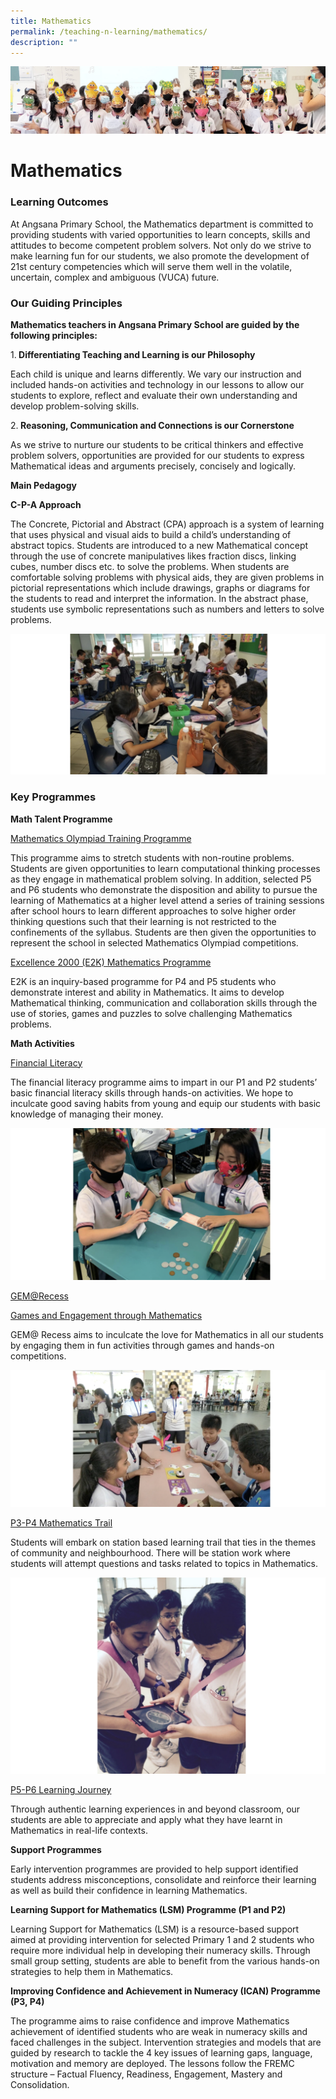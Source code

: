 ```yaml
---
title: Mathematics
permalink: /teaching-n-learning/mathematics/
description: ""
---
```

![](/images/Teaching%20and%20Learning.jpg)

Mathematics
===========

### Learning Outcomes

At Angsana Primary School, the Mathematics department is committed to providing students with varied opportunities to learn concepts, skills and attitudes to become competent problem solvers. Not only do we strive to make learning fun for our students, we also promote the development of 21st century competencies which will serve them well in the volatile, uncertain, complex and ambiguous (VUCA) future.

  
### Our Guiding Principles

<b> Mathematics teachers in Angsana Primary School are guided by the following principles: </b>

1.<b> Differentiating Teaching and Learning is our Philosophy </b> 

Each child is unique and learns differently. We vary our instruction and included hands-on activities and technology in our lessons to allow our students to explore, reflect and evaluate their own understanding and develop problem-solving skills.

2.<b> Reasoning, Communication and Connections is our Cornerstone </b> 

As we strive to nurture our students to be critical thinkers and effective problem solvers, opportunities are provided for our students to express Mathematical ideas and arguments precisely, concisely and logically.

<b> Main Pedagogy </b>

<b> C-P-A Approach </b>

The Concrete, Pictorial and Abstract (CPA) approach is a system of learning that uses physical and visual aids to build a child’s understanding of abstract topics. Students are introduced to a new Mathematical concept through the use of concrete manipulatives likes fraction discs, linking cubes, number discs etc. to solve the problems. When students are comfortable solving problems with physical aids, they are given problems in pictorial representations which include drawings, graphs or diagrams for the students to read and interpret the information. In the abstract phase, students use symbolic representations such as numbers and letters to solve problems.

![](/images/Math1.png)

### Key Programmes

<b> Math Talent Programme </b>

<u> Mathematics Olympiad Training Programme </u>

This programme aims to stretch students with non-routine problems. Students are given opportunities to learn computational thinking processes as they engage in mathematical problem solving. In addition, selected P5 and P6 students who demonstrate the disposition and ability to pursue the learning of Mathematics at a higher level attend a series of training sessions after school hours to learn different approaches to solve higher order thinking questions such that their learning is not restricted to the confinements of the syllabus. Students are then given the opportunities to represent the school in selected Mathematics Olympiad competitions.

<u> Excellence 2000 (E2K) Mathematics Programme </u>

E2K is an inquiry-based programme for P4 and P5 students who demonstrate interest and ability in Mathematics. It aims to develop Mathematical thinking, communication and collaboration skills through the use of stories, games and puzzles to solve challenging Mathematics problems.

<b> Math Activities </b>

<u> Financial Literacy </u>

The financial literacy programme aims to impart in our P1 and P2 students’ basic financial literacy skills through hands-on activities. We hope to inculcate good saving habits from young and equip our students with basic knowledge of managing their money.

![](/images/Math2.png)

<u> GEM@Recess </u>

<u> Games and Engagement through Mathematics </u> 

GEM@ Recess aims to inculcate the love for Mathematics in all our students by engaging them in fun activities through games and hands-on competitions.

![](/images/Math3.png)

<u> P3-P4 Mathematics Trail </u>

Students will embark on station based learning trail that ties in the themes of community and neighbourhood. There will be station work where students will attempt questions and tasks related to topics in Mathematics.

![](/images/Math4.png)

<u> P5-P6 Learning Journey </u>

Through authentic learning experiences in and beyond classroom, our students are able to appreciate and apply what they have learnt in Mathematics in real-life contexts.

<b> Support Programmes </b>

Early intervention programmes are provided to help support identified students address misconceptions, consolidate and reinforce their learning as well as build their confidence in learning Mathematics.

<b> Learning Support for Mathematics (LSM) Programme (P1 and P2) </b> 

Learning Support for Mathematics (LSM) is a resource-based support aimed at providing intervention for selected Primary 1 and 2 students who require more individual help in developing their numeracy skills. Through small group setting, students are able to benefit from the various hands-on strategies to help them in Mathematics.

<b> Improving Confidence and Achievement in Numeracy (ICAN) Programme (P3, P4) </b>

The programme aims to raise confidence and improve Mathematics achievement of identified students who are weak in numeracy skills and faced challenges in the subject. Intervention strategies and models that are guided by research to tackle the 4 key issues of learning gaps, language, motivation and memory are deployed. The lessons follow the FREMC structure – Factual Fluency, Readiness, Engagement, Mastery and Consolidation.